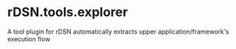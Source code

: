 # rDSN.tools.explorer
A tool plugin for rDSN automatically extracts upper application/framework's execution flow
